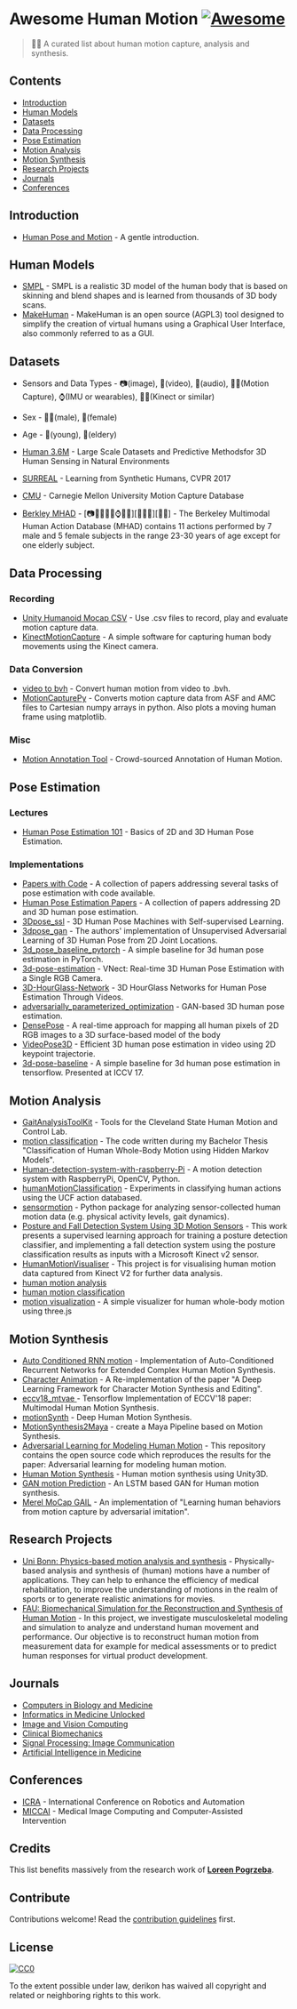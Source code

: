 # Awesome Human Motion [![Awesome](https://awesome.re/badge.svg)](https://awesome.re)

> 🏃‍♀️ A curated list about human motion capture, analysis and synthesis.


## Contents

+ [Introduction](#introduction)
+ [Human Models](#human-models)
+ [Datasets](#datasets)
+ [Data Processing](#data-processing)
+ [Pose Estimation](#pose-estimation)
+ [Motion Analysis](#motion-analysis)
+ [Motion Synthesis](#motion-synthesis)
+ [Research Projects](#research-projects)
+ [Journals](#journals)
+ [Conferences](#conferences)


## Introduction

+ [Human Pose and Motion](https://github.com/daitomanabe/Human-Pose-and-Motion) - A gentle introduction.


## Human Models

+ [SMPL](http://smpl.is.tue.mpg.de/) - SMPL is a realistic 3D model of the human body that is based on skinning and blend shapes and is learned from thousands of 3D body scans.
+ [MakeHuman](http://www.makehumancommunity.org) - MakeHuman is an open source (AGPL3) tool designed to simplify the creation of virtual humans using a Graphical User Interface, also commonly referred to as a GUI.


## Datasets

+ Sensors and Data Types - 📷(image), 🎥(video), 🎤(audio), 🤾‍♀️(Motion Capture), ⌚️(IMU or wearables), 🤹‍♀️(Kinect or similar)
+ Sex - 👨‍🦰(male), 👩(female)
+ Age - 👧(young), 👵(eldery)

+ [Human 3.6M](http://vision.imar.ro/human3.6m/description.php) - Large Scale Datasets and Predictive Methodsfor 3D Human Sensing in Natural Environments
+ [SURREAL](https://github.com/gulvarol/surreal) - Learning from Synthetic Humans, CVPR 2017
+ [CMU](http://mocap.cs.cmu.edu/) - Carnegie Mellon University Motion Capture Database
+ [Berkley MHAD](http://tele-immersion.citris-uc.org/berkeley_mhad#hard) - [📷🎥🎤🤾‍♀️⌚️🤹‍♀️][👨‍🦰👩][👧👵] - The Berkeley Multimodal Human Action Database (MHAD) contains 11 actions performed by 7 male and 5 female subjects in the range 23-30 years of age except for one elderly subject.


## Data Processing

### Recording
+ [Unity Humanoid Mocap CSV](https://github.com/mariusrubo/Unity-Humanoid-Mocap-CSV) - Use .csv files to record, play and evaluate motion capture data.
+ [KinectMotionCapture](https://github.com/apalkowski/KinectMotionCapture) - A simple software for capturing human body movements using the Kinect camera.

### Data Conversion
+ [video to bvh](https://github.com/Dene33/video_to_bvh) - Convert human motion from video to .bvh.
+ [MotionCapturePy](https://github.com/taiyoshoe/MotionCapturePy) - Converts motion capture data from ASF and AMC files to Cartesian numpy arrays in python. Also plots a moving human frame using matplotlib.

### Misc
+ [Motion Annotation Tool](https://github.com/matthiasplappert/motion-annotation-tool) - Crowd-sourced Annotation of Human Motion.


## Pose Estimation

### Lectures
+ [Human Pose Estimation 101](https://github.com/cbsudux/Human-Pose-Estimation-101) - Basics of 2D and 3D Human Pose Estimation.

### Implementations
+ [Papers with Code](https://paperswithcode.com/task/pose-estimation) - A collection of papers addressing several tasks of pose estimation with code available.
+ [Human Pose Estimation Papers](https://github.com/Bob130/Human-Pose-Estimation-Papers) - A collection of papers addressing 2D and 3D human pose estimation.
+ [3Dpose_ssl](https://github.com/chanyn/3Dpose_ssl) - 3D Human Pose Machines with Self-supervised Learning.
+ [3dpose_gan](https://github.com/DwangoMediaVillage/3dpose_gan) - The authors' implementation of Unsupervised Adversarial Learning of 3D Human Pose from 2D Joint Locations.
+ [3d_pose_baseline_pytorch](https://github.com/weigq/3d_pose_baseline_pytorch) - A simple baseline for 3d human pose estimation in PyTorch.
+ [3d-pose-estimation](https://github.com/latte0/3d-pose-estimation) - VNect: Real-time 3D Human Pose Estimation with a Single RGB Camera.
+ [3D-HourGlass-Network](https://github.com/Naman-ntc/3D-HourGlass-Network) - 3D HourGlass Networks for Human Pose Estimation Through Videos.
+ [adversarially_parameterized_optimization](https://github.com/jackd/adversarially_parameterized_optimization) - GAN-based 3D human pose estimation.
+ [DensePose](https://github.com/facebookresearch/DensePose) - A real-time approach for mapping all human pixels of 2D RGB images to a 3D surface-based model of the body
+ [VideoPose3D](https://github.com/facebookresearch/VideoPose3D) - Efficient 3D human pose estimation in video using 2D keypoint trajectorie.
+ [3d-pose-baseline](https://github.com/una-dinosauria/3d-pose-baseline) - A simple baseline for 3d human pose estimation in tensorflow. Presented at ICCV 17.


## Motion Analysis

+ [GaitAnalysisToolKit](https://github.com/csu-hmc/GaitAnalysisToolKit) - Tools for the Cleveland State Human Motion and Control Lab.
+ [motion classification](https://github.com/matthiasplappert/motion-classification) - The code written during my Bachelor Thesis "Classification of Human Whole-Body Motion using Hidden Markov Models".
+ [Human-detection-system-with-raspberry-Pi](https://github.com/OmalPerera/Human-detection-system-with-raspberry-Pi) - A motion detection system with RaspberryPi, OpenCV, Python.
+ [humanMotionClassification](https://github.com/ltecot/humanMotionClassification) - Experiments in classifying human actions using the UCF action databased.
+ [sensormotion](https://github.com/sho-87/sensormotion) - Python package for analyzing sensor-collected human motion data (e.g. physical activity levels, gait dynamics).
+ [Posture and Fall Detection System Using 3D Motion Sensors](https://github.com/Health-Devices-Research-Group/Posture-and-Fall-Detection-System-Using-3D-Motion-Sensors) - This work presents a supervised learning approach for training a posture detection classifier, and implementing a fall detection system using the posture classification results as inputs with a Microsoft Kinect v2 sensor.
+ [HumanMotionVisualiser](https://github.com/BayesTech/HumanMotionVisualiser) - This project is for visualising human motion data captured from Kinect V2 for further data analysis.
+ [human motion analysis](https://github.com/dfsdfb/human-motion-analysis)
+ [human motion classification](https://github.com/kubapok/human-motion-classification)
+ [motion visualization](https://github.com/matthiasplappert/motion-visualization) - A simple visualizer for human whole-body motion using three.js


## Motion Synthesis

+ [Auto Conditioned RNN motion](https://github.com/papagina/Auto_Conditioned_RNN_motion) - Implementation of Auto-Conditioned Recurrent Networks for Extended Complex Human Motion Synthesis.
+ [Character Animation](https://github.com/AliJalalifar/Character_Animation) - A Re-implementation of the paper "A Deep Learning Framework for Character Motion Synthesis and Editing".
+ [eccv18_mtvae
](https://github.com/xcyan/eccv18_mtvae) - Tensorflow Implementation of ECCV'18 paper: Multimodal Human Motion Synthesis.
+ [motionSynth](https://github.com/utkarshmall13/motionSynth) - Deep Human Motion Synthesis.
+ [MotionSynthesis2Maya](https://github.com/ArashHosseini/MotionSynthesis2Maya) - create a Maya Pipeline based on Motion Synthesis.
+ [Adversarial Learning for Modeling Human Motion](https://github.com/lucaskingjade/Motion_Synthesis_Adversarial_Learning) - This repository contains the open source code which reproduces the results for the paper: Adversarial learning for modeling human motion.
+ [Human Motion Synthesis](https://github.com/tomatosoldier/Human-Motion-Synthesis) - Human motion synthesis using Unity3D.
+ [GAN motion Prediction](https://github.com/amoghadishesha/GAN-motion-Prediction) - An LSTM based GAN for Human motion synthesis.
+ [Merel MoCap GAIL](https://github.com/ywchao/merel-mocap-gail) - An implementation of "Learning human behaviors from motion capture by adversarial imitation".


## Research Projects

+ [Uni Bonn: Physics-based motion analysis and synthesis](http://cg.cs.uni-bonn.de/en/projects/motion-analysis-and-synthesis/) - Physically-based analysis and synthesis of (human) motions have a number of applications. They can help to enhance the efficiency of medical rehabilitation, to improve the understanding of motions in the realm of sports or to generate realistic animations for movies.
+ [FAU: Biomechanical Simulation for the Reconstruction and Synthesis of Human Motion](https://www.mad.tf.fau.de/research/projects/biomechanical-simulation/) - In this project, we investigate musculoskeletal modeling and simulation to analyze and understand human movement and performance. Our objective is to reconstruct human motion from measurement data for example for medical assessments or to predict human responses for virtual product development.


## Journals

+ [Computers in Biology and Medicine](https://www.journals.elsevier.com/computers-in-biology-and-medicine)
+ [Informatics in Medicine Unlocked](https://www.journals.elsevier.com/informatics-in-medicine-unlocked)
+ [Image and Vision Computing](https://www.journals.elsevier.com/image-and-vision-computing)
+ [Clinical Biomechanics](https://www.journals.elsevier.com/clinical-biomechanics)
+ [Signal Processing: Image Communication](https://www.journals.elsevier.com/signal-processing-image-communication)
+ [Artificial Intelligence in Medicine](https://www.journals.elsevier.com/artificial-intelligence-in-medicine)


## Conferences

+ [ICRA](https://dblp.org/db/conf/icra/index) - International Conference on Robotics and Automation
+ [MICCAI](https://dblp1.uni-trier.de/db/conf/miccai/) - Medical Image Computing and Computer-Assisted Intervention


## Credits

This list benefits massively from the research work of [**Loreen Pogrzeba**](https://www.researchgate.net/profile/Loreen_Pogrzeba).


## Contribute

Contributions welcome! Read the [contribution guidelines](contributing.md) first.


## License

[![CC0](http://mirrors.creativecommons.org/presskit/buttons/88x31/svg/cc-zero.svg)](http://creativecommons.org/publicdomain/zero/1.0)

To the extent possible under law, derikon has waived all copyright and
related or neighboring rights to this work.
